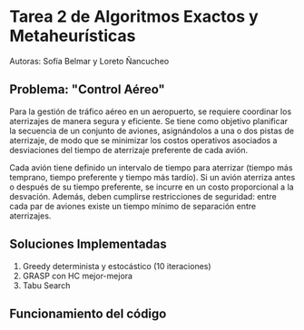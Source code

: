 # Tarea 2 de Algoritmos Exactos y Metaheurísticas
Autoras: Sofía Belmar y Loreto Ñancucheo

## Problema: "Control Aéreo"
Para la gestión de tráfico aéreo en un aeropuerto, se requiere coordinar los aterrizajes de manera segura y eficiente. Se tiene como objetivo planificar la secuencia de un conjunto de aviones, asignándolos a una o dos pistas de aterrizaje, de modo que se minimizar los costos operativos asociados a desviaciones del tiempo de aterrizaje preferente de cada avión.

Cada avión tiene definido un intervalo de tiempo para aterrizar (tiempo más temprano, tiempo preferente y tiempo más tardío). Si un avión aterriza antes o después de su tiempo preferente, se incurre en un costo proporcional a la desvación. Además, deben cumplirse restricciones de seguridad: entre cada par de aviones existe un tiempo mínimo de separación entre aterrizajes.

## Soluciones Implementadas

1. Greedy determinista y estocástico (10 iteraciones)
2. GRASP con HC mejor-mejora
3. Tabu Search

## Funcionamiento del código


